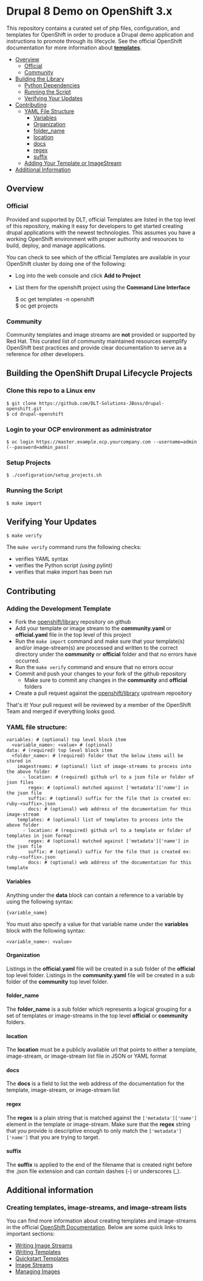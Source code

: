 # Drupal 8 Demo on OpenShift 3.x

This repository contains a curated set of php files, configuration, and templates for OpenShift in order to produce a Drupal demo application and instructions to promote through its lifecycle. See the official OpenShift documentation for more information about **[templates](https://docs.okd.io/latest/dev_guide/templates.html)**.


- [Overview](#overview)
    - [Official](#official)
    - [Community](#community)
- [Building the Library](#building-the-library)
    - [Python Dependencies](#python-dependencies)
    - [Running the Script](#running-the-script)
    - [Verifying Your Updates](#verifying-your-updates)
- [Contributing](#contributing)
    - [YAML File Structure](#yaml-file-structure)
        - [Variables](#variables)
        - [Organization](#organization)
        - [folder_name](#folder_name)
        - [location](#location)
        - [docs](#docs)
        - [regex](#regex)
        - [suffix](#suffix)
    - [Adding Your Template or ImageStream](#adding-your-template-or-imagestream)
- [Additional Information](#additional-information)


## Overview

### Official

Provided and supported by DLT, official Templates are listed in the top level of this repository, making it easy for developers to get started creating drupal applications with the newest technologies.  This assumes you have a working OpenShift environment with proper authority and resources to build, deploy, and manage applications.

You can check to see which of the official Templates are available in your OpenShift cluster by doing one of the following:

- Log into the web console and click **Add to Project**
- List them for the openshift project using the **Command Line Interface**

    $ oc get templates -n openshift  
    $ oc get projects

### Community

Community templates and image streams are **not** provided or supported by Red Hat. This curated list of community maintained resources exemplify OpenShift best practices and provide clear documentation to serve as a reference for other developers.

## Building the OpenShift Drupal Lifecycle Projects

### Clone this repo to a Linux env

    $ git clone https://github.com/DLT-Solutions-JBoss/drupal-openshift.git
    $ cd drupal-openshift 

### Login to your OCP environment as administrator

    $ oc login https://master.example.ocp.yourcompany.com --username=admin (--password=admin_pass)

### Setup Projects

    $ ./configuration/setup_projects.sh 

### Running the Script

    $ make import
    
## Verifying Your Updates

    $ make verify
    
The `make verify` command runs the following checks:
 - verifies YAML syntax
 - verifies the Python script *(using pylint)* 
 - verifies that make import has been run

## Contributing

### Adding the Development Template

- Fork the [openshift/library](https://github.com/openshift/library) repository on github
- Add your template or image stream to the **community.yaml** or **official.yaml** file in the top level of this project
- Run the `make import` command and make sure that your template(s) and/or image-stream(s) are processed and written to the correct directory under the **community** or **official** folder and that no errors have occurred.
- Run the `make verify` command and ensure that no errors occur
- Commit and push your changes to your fork of the github repository
  - Make sure to commit any changes in the **community** and **official** folders
- Create a pull request against the [openshift/library](https://github.com/openshift/library) upstream repository

That's it!  Your pull request will be reviewed by a member of the OpenShift Team and merged if everything looks good.


### YAML file structure:

    variables: # (optional) top level block item
      <variable_name>: <value> # (optional)
    data: # (required) top level block item
      <folder_name>: # (required) folder that the below items will be stored in
        imagestreams: # (optional) list of image-streams to process into the above folder
          - location: # (required) github url to a json file or folder of json files
            regex: # (optional) matched against ['metadata']['name'] in the json file
            suffix: # (optional) suffix for the file that is created ex: ruby-<suffix>.json
            docs: # (optional) web address of the documentation for this image-stream
        templates: # (optional) list of templates to process into the above folder
          - location: # (required) github url to a template or folder of templates in json format
            regex: # (optional) matched against ['metadata']['name'] in the json file
            suffix: # (optional) suffix for the file that is created ex: ruby-<suffix>.json
            docs: # (optional) web address of the documentation for this template

#### Variables

Anything under the **data** block can contain a reference to a variable by using the following syntax:

    {variable_name}

You must also specify a value for that variable name under the **variables** block with the following syntax:

    <variable_name>: <value>

#### Organization

Listings in the **official.yaml** file will be created in a sub folder of the  **official** top level folder.  Listings in the **community.yaml** file will be created in a sub folder of the **community** top level folder.

#### folder_name

The **folder_name** is a sub folder which represents a logical grouping for a set of templates or image-streams in the top level **official** or **community** folders.

#### location

The **location** must be a publicly available url that points to either a template, image-stream, or image-stream list file in JSON or YAML format

#### docs

The **docs** is a field to list the web address of the documentation for the template, image-stream, or image-stream list

#### regex

The **regex** is a plain string that is matched against the `['metadata']['name']` element in the template or image-stream.  Make sure that the **regex** string that you provide is descriptive enough to only match the `['metadata']['name']` that you are trying to target.

#### suffix

The **suffix** is applied to the end of the filename that is created right before the .json file extension and can contain dashes (-) or underscores (_).


## Additional information

### Creating templates, image-streams, and image-stream lists

You can find more information about creating templates and image-streams in the official [OpenShift Documentation](https://docs.okd.io/latest).  Below are some quick links to important sections:

- [Writing Image Streams](https://docs.okd.io/latest/dev_guide/managing_images.html#writing-image-streams-for-s2i-builders)
- [Writing Templates](https://docs.okd.io/latest/dev_guide/templates.html#writing-templates)
- [Quickstart Templates](https://docs.okd.io/latest/dev_guide/dev_tutorials/quickstarts.html)
- [Image Streams](https://docs.okd.io/latest/architecture/core_concepts/builds_and_image_streams.html#image-streams)
- [Managing Images](https://docs.okd.io/latest/dev_guide/managing_images.html#dev-guide-managing-images)
